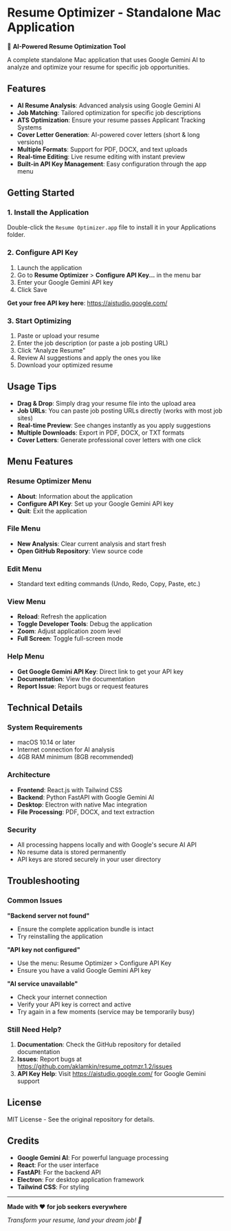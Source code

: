 # Resume Optimizer - Standalone Mac Application

🚀 **AI-Powered Resume Optimization Tool**

A complete standalone Mac application that uses Google Gemini AI to analyze and optimize your resume for specific job opportunities.

## Features

- **AI Resume Analysis**: Advanced analysis using Google Gemini AI
- **Job Matching**: Tailored optimization for specific job descriptions
- **ATS Optimization**: Ensure your resume passes Applicant Tracking Systems
- **Cover Letter Generation**: AI-powered cover letters (short & long versions)
- **Multiple Formats**: Support for PDF, DOCX, and text uploads
- **Real-time Editing**: Live resume editing with instant preview
- **Built-in API Key Management**: Easy configuration through the app menu

## Getting Started

### 1. Install the Application

Double-click the `Resume Optimizer.app` file to install it in your Applications folder.

### 2. Configure API Key

1. Launch the application
2. Go to **Resume Optimizer** > **Configure API Key...** in the menu bar
3. Enter your Google Gemini API key
4. Click Save

**Get your free API key here**: https://aistudio.google.com/

### 3. Start Optimizing

1. Paste or upload your resume
2. Enter the job description (or paste a job posting URL)
3. Click "Analyze Resume"
4. Review AI suggestions and apply the ones you like
5. Download your optimized resume

## Usage Tips

- **Drag & Drop**: Simply drag your resume file into the upload area
- **Job URLs**: You can paste job posting URLs directly (works with most job sites)
- **Real-time Preview**: See changes instantly as you apply suggestions
- **Multiple Downloads**: Export in PDF, DOCX, or TXT formats
- **Cover Letters**: Generate professional cover letters with one click

## Menu Features

### Resume Optimizer Menu
- **About**: Information about the application
- **Configure API Key**: Set up your Google Gemini API key
- **Quit**: Exit the application

### File Menu
- **New Analysis**: Clear current analysis and start fresh
- **Open GitHub Repository**: View source code

### Edit Menu
- Standard text editing commands (Undo, Redo, Copy, Paste, etc.)

### View Menu
- **Reload**: Refresh the application
- **Toggle Developer Tools**: Debug the application
- **Zoom**: Adjust application zoom level
- **Full Screen**: Toggle full-screen mode

### Help Menu
- **Get Google Gemini API Key**: Direct link to get your API key
- **Documentation**: View the documentation
- **Report Issue**: Report bugs or request features

## Technical Details

### System Requirements
- macOS 10.14 or later
- Internet connection for AI analysis
- 4GB RAM minimum (8GB recommended)

### Architecture
- **Frontend**: React.js with Tailwind CSS
- **Backend**: Python FastAPI with Google Gemini AI
- **Desktop**: Electron with native Mac integration
- **File Processing**: PDF, DOCX, and text extraction

### Security
- All processing happens locally and with Google's secure AI API
- No resume data is stored permanently
- API keys are stored securely in your user directory

## Troubleshooting

### Common Issues

**"Backend server not found"**
- Ensure the complete application bundle is intact
- Try reinstalling the application

**"API key not configured"**
- Use the menu: Resume Optimizer > Configure API Key
- Ensure you have a valid Google Gemini API key

**"AI service unavailable"**
- Check your internet connection
- Verify your API key is correct and active
- Try again in a few moments (service may be temporarily busy)

### Still Need Help?

1. **Documentation**: Check the GitHub repository for detailed documentation
2. **Issues**: Report bugs at https://github.com/aklamkin/resume_optmzr.1.2/issues
3. **API Key Help**: Visit https://aistudio.google.com/ for Google Gemini support

## License

MIT License - See the original repository for details.

## Credits

- **Google Gemini AI**: For powerful language processing
- **React**: For the user interface
- **FastAPI**: For the backend API
- **Electron**: For desktop application framework
- **Tailwind CSS**: For styling

---

**Made with ❤️ for job seekers everywhere**

*Transform your resume, land your dream job! 🚀*
